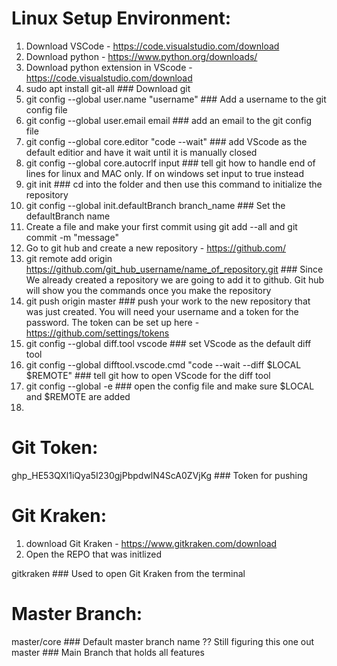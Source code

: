# Linux Setup Environment:

1. Download VSCode - https://code.visualstudio.com/download
2. Download python - https://www.python.org/downloads/
3. Download python extension in VScode - https://code.visualstudio.com/download
4. sudo apt install git-all ### Download git
5. git config --global user.name "username" ### Add a username to the git config file
5. git config --global user.email email ### add an email to the git config file
6. git config --global core.editor "code --wait" ### add VScode as the default editior and have it wait until it is manually closed
7. git config --global core.autocrlf input ### tell git how to handle end of lines for linux and MAC only. If on windows set input to true instead
8. git init ### cd into the folder and then use this command to initialize the repository
9. git config --global init.defaultBranch branch_name ### Set the defaultBranch name
10. Create a file and make your first commit using git add --all and git commit -m "message"
11. Go to git hub and create a new repository - https://github.com/
12. git remote add origin https://github.com/git_hub_username/name_of_repository.git ### Since We already created a repository we are going to add it to github. Git hub will show you the commands once you make the repository
13. git push origin master ### push your work to the new repository that was just created. You will need your username and a token for the password. The token can be set up here - https://github.com/settings/tokens
14. git config --global diff.tool vscode ### set VScode as the default diff tool
15. git config --global difftool.vscode.cmd "code --wait --diff $LOCAL $REMOTE" ### tell git how to open VScode for the diff tool 
16. git config --global -e ### open the config file and make sure $LOCAL and $REMOTE are added
17. 

# Git Token:

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 ### Token for pushing

# Git Kraken:

1. download Git Kraken - https://www.gitkraken.com/download 
2. Open the REPO that was initlized

gitkraken ### Used to open Git Kraken from the terminal

# Master Branch:

master/core ### Default master branch name ?? Still figuring this one out
master ### Main Branch that holds all features


